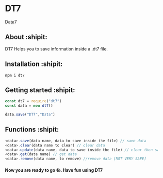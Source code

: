 # **DT7**
Data7

## About :shipit:
DT7 Helps you to save information inside a .dt7 file.

## Installation :shipit:
```
npm i dt7
```

## Getting started :shipit:
```js
const dt7 = require("dt7")
const data = new dt7()

data.save("DT7","Data")
```

## Functions :shipit:
```js
<data>.save(data name, data to save inside the file) // save data 
<data>.clear(data name to clear) // clear data
<data>.update(data name, data to save inside the file) // clear then save data
<data>.get(data name) // get data
<data>.remove(data name, to remove) //remove data [NOT VERY SAFE]
```

#### Now you are ready to go :+1:. Have fun using DT7